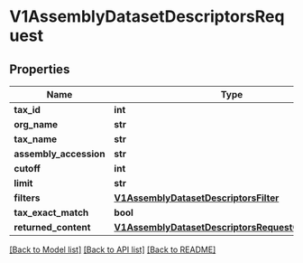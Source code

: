 # V1AssemblyDatasetDescriptorsRequest


## Properties
Name | Type | Description | Notes
------------ | ------------- | ------------- | -------------
**tax_id** | **int** |  | [optional] 
**org_name** | **str** |  | [optional] 
**tax_name** | **str** |  | [optional] 
**assembly_accession** | **str** |  | [optional] 
**cutoff** | **int** |  | [optional] 
**limit** | **str** |  | [optional] 
**filters** | [**V1AssemblyDatasetDescriptorsFilter**](V1AssemblyDatasetDescriptorsFilter.md) |  | [optional] 
**tax_exact_match** | **bool** |  | [optional] 
**returned_content** | [**V1AssemblyDatasetDescriptorsRequestContentType**](V1AssemblyDatasetDescriptorsRequestContentType.md) |  | [optional] 

[[Back to Model list]](../README.md#documentation-for-models) [[Back to API list]](../README.md#documentation-for-api-endpoints) [[Back to README]](../README.md)


